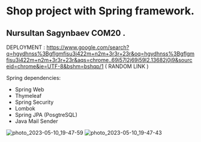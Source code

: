 # Shop project with Spring framework.


## Nursultan Sagynbaev COM20 .


DEPLOYMENT : https://www.google.com/search?q=hgydhnss%3Bgflgmfisu3i422m+n2m+3r3r+23r&oq=hgydhnss%3Bgflgmfisu3i422m+n2m+3r3r+23r&aqs=chrome..69i57l2j69i59l2.13682j0j9&sourceid=chrome&ie=UTF-8&bshm=bshqp/1 ( RANDOM LINK )

Spring dependencies: <br>
- Spring Web
- Thymeleaf 
- Spring Security 
- Lombok
- Spring JPA (PosgtreSQL) 
- Java Mail Sender

![photo_2023-05-10_19-47-59](https://github.com/Nursultan15/WEB_FINAL/assets/73534336/0f8a2da9-479d-4843-8999-8f97be9e4684)
![photo_2023-05-10_19-47-43](https://github.com/Nursultan15/WEB_FINAL/assets/73534336/20e1e221-8562-4c65-9f9f-2e21c49ae650)
